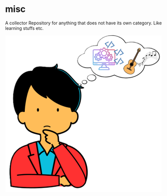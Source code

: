 # misc
A collector Repository for anything that does not have its own category. Like learning stuffs etc.

![Alt text](https://github.com/Palash90/misc/blob/master/img.png "Image Title")